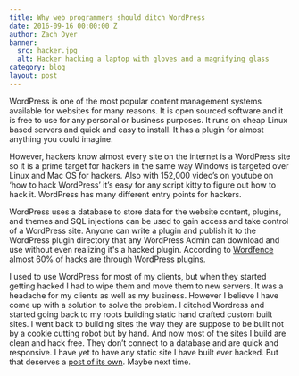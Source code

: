 ```yaml
---
title: Why web programmers should ditch WordPress
date: 2016-09-16 00:00:00 Z
author: Zach Dyer
banner:
  src: hacker.jpg
  alt: Hacker hacking a laptop with gloves and a magnifying glass
category: blog
layout: post
---
```


WordPress is one of the most popular content management systems available for websites for many reasons. It is open sourced software and it is free to use for any personal or business purposes. It runs on cheap Linux based servers and quick and easy to install. It has a plugin for almost anything you could imagine.

However, hackers know almost every site on the internet is a WordPress site so it is a prime target for hackers in the same way Windows is targeted over Linux and Mac OS for hackers. Also with 152,000 video’s on youtube on ‘how to hack WordPress’ it’s easy for any script kitty to figure out how to hack it. WordPress has many different entry points for hackers.

WordPress uses a database to store data for the website content, plugins, and themes and SQL injections can be used to gain access and take control of a WordPress site. Anyone can write a plugin and publish it to the WordPress plugin directory that any WordPress Admin can download and use without even realizing it's a hacked plugin. According to [Wordfence](https://www.wordfence.com/blog/2016/03/attackers-gain-access-Wordpress-sites/) almost 60% of hacks are through WordPress plugins.

I used to use WordPress for most of my clients, but when they started getting hacked I had to wipe them and move them to new servers. It was a headache for my clients as well as my business. However I believe I have come up with a solution to solve the problem. I ditched Wordress and started going back to my roots building static hand crafted custom built sites. I went back to building sites the way they are suppose to be built not by a cookie cutting robot but by hand. And now most of the sites I build are clean and hack free. They don’t connect to a database and are quick and responsive. I have yet to have any static site I have built ever hacked. But that deserves a [post of its own](/2016/09/17/how-web-programmers-can-make-secure-websites.html). Maybe next time.
